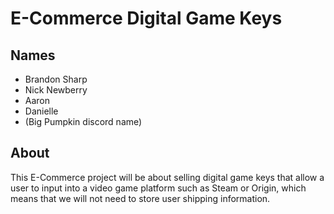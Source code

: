 # E-Commerce Digital Game Keys

## Names
* Brandon Sharp
* Nick Newberry
* Aaron
* Danielle
* (Big Pumpkin discord name)

## About
This E-Commerce project will be about selling digital game keys that allow a user to input into a video game platform such as Steam or Origin, which means that we will not need to store user shipping information.
